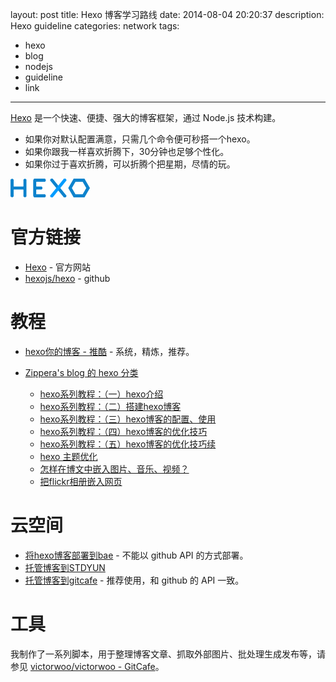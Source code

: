 ﻿layout: post
title: Hexo 博客学习路线
date: 2014-08-04 20:20:37
description: Hexo guideline
categories: network
tags:
- hexo
- blog
- nodejs
- guideline
- link
---
[Hexo](http://hexo.io/) 是一个快速、便捷、强大的博客框架，通过 Node.js 技术构建。

* 如果你对默认配置满意，只需几个命令便可秒搭一个hexo。
* 如果你跟我一样喜欢折腾下，30分钟也足够个性化。
* 如果你过于喜欢折腾，可以折腾个把星期，尽情的玩。

![HEXO](/img/2014-08-04-hexo-guideline-001.png)

# 官方链接
* [Hexo](http://hexo.io/) - 官方网站
* [hexojs/hexo](https://github.com/hexojs/hexo) - github

# 教程
* [hexo你的博客 - 推酷](http://www.tuicool.com/articles/AfQnQjy) - 系统，精炼，推荐。
* [Zippera's blog 的 hexo 分类](http://zipperary.com/categories/hexo/)

    * [hexo系列教程：（一）hexo介绍](http://zipperary.com/2013/05/28/hexo-guide-1/)
    * [hexo系列教程：（二）搭建hexo博客](http://zipperary.com/2013/05/28/hexo-guide-2/)
    * [hexo系列教程：（三）hexo博客的配置、使用](http://zipperary.com/2013/05/29/hexo-guide-3/)
    * [hexo系列教程：（四）hexo博客的优化技巧](http://zipperary.com/2013/05/30/hexo-guide-4/)
    * [hexo系列教程：（五）hexo博客的优化技巧续](http://zipperary.com/2013/06/02/hexo-guide-5/)
    * [hexo 主题优化](http://zipperary.com/2013/06/26/hexo-theme-alteration/)
    * [怎样在博文中嵌入图片、音乐、视频？](http://zipperary.com/2013/06/27/media-on-hexo/)
    * [把flickr相册嵌入网页](http://zipperary.com/2013/07/09/flickr-on-page/)

# 云空间

* [将hexo博客部署到bae](http://zipperary.com/2013/07/01/hexo-on-bae/) - 不能以 github API 的方式部署。
* [托管博客到STDYUN](http://zipperary.com/2013/11/13/blog-to-stdyun/)
* [托管博客到gitcafe](http://zipperary.com/2013/11/23/hexo-to-gitcafe/) - 推荐使用，和 github 的 API 一致。

# 工具

我制作了一系列脚本，用于整理博客文章、抓取外部图片、批处理生成发布等，请参见 [victorwoo/victorwoo - GitCafe](https://gitcafe.com/victorwoo/victorwoo/tree/master/util)。
